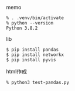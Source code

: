 memo
```
% . .venv/bin/activate
% python --version
Python 3.8.2
```

lib
```
$ pip install pandas
$ pip install networkx
$ pip install pyvis
```

html作成
```
% python3 test-pandas.py
```
